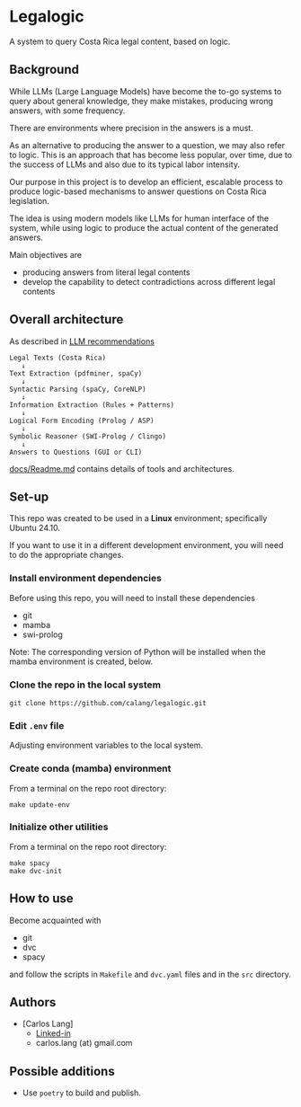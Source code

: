 # Legalogic

A system to query Costa Rica legal content, based on logic.

## Background
While LLMs (Large Language Models) have become the to-go 
systems to query about general knowledge, they make 
mistakes, producing wrong answers, with some frequency.

There are environments where precision in the answers is 
a must.

As an alternative to producing the answer to a 
question, we may also refer to logic.  This is an 
approach that has become less popular, over time, due to 
the success of LLMs and also due to its typical labor 
intensity.

Our purpose in this project is to develop an efficient, 
escalable process to produce logic-based mechanisms to 
answer questions on Costa Rica legislation.

The idea is using modern models like LLMs for human 
interface of the system, while using logic to produce 
the actual content of the generated answers.

Main objectives are
- producing answers from literal legal contents
- develop the capability to detect contradictions across 
  different legal contents

## Overall architecture
As described in [LLM 
recommendations](docs/Arch_Recom_from_LLMs.md)

```text
Legal Texts (Costa Rica) 
   ↓
Text Extraction (pdfminer, spaCy)
   ↓
Syntactic Parsing (spaCy, CoreNLP)
   ↓
Information Extraction (Rules + Patterns)
   ↓
Logical Form Encoding (Prolog / ASP)
   ↓
Symbolic Reasoner (SWI-Prolog / Clingo)
   ↓
Answers to Questions (GUI or CLI)
```

[docs/Readme.md](docs/README.md) contains details of 
tools and architectures.

## Set-up
This repo was created to be used in a **Linux** environment; 
specifically Ubuntu 24.10.

If you want to use it in a different development 
environment, you will need to do the appropriate changes.

### Install environment dependencies
Before using this repo, you will need to install these 
dependencies
- git
- mamba
- swi-prolog

Note: The corresponding version of Python will be 
  installed when the mamba environment is created, below.

### Clone the repo in the local system
```shell
git clone https://github.com/calang/legalogic.git
```

### Edit `.env` file
Adjusting environment variables to the local 
system.

### Create conda (mamba) environment
From a terminal on the repo root directory:
```shell
make update-env
```

### Initialize other utilities
From a terminal on the repo root directory:
```shell
make spacy
make dvc-init
```

## How to use
Become acquainted with
- git
- dvc
- spacy

and follow the scripts in `Makefile` and `dvc.yaml` files 
and in the 
`src` directory.

## Authors
- [Carlos Lang]
  - [Linked-in](https://www.linkedin.com/in/carlos-lang-b918893/)
  - carlos.lang (at) gmail.com

## Possible additions
- Use `poetry` to build and publish.
